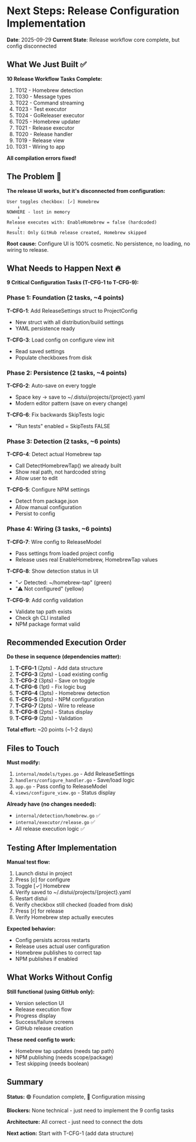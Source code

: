 # Next Steps: Release Configuration Implementation

**Date**: 2025-09-29
**Current State**: Release workflow core complete, but config disconnected

## What We Just Built ✅

**10 Release Workflow Tasks Complete:**
1. T012 - Homebrew detection
2. T030 - Message types
3. T022 - Command streaming
4. T023 - Test executor
5. T024 - GoReleaser executor
6. T025 - Homebrew updater
7. T021 - Release executor
8. T020 - Release handler
9. T019 - Release view
10. T031 - Wiring to app

**All compilation errors fixed!**

## The Problem 🔴

**The release UI works, but it's disconnected from configuration:**

```
User toggles checkbox: [✓] Homebrew
    ↓
NOWHERE - lost in memory
    ↓
Release executes with: EnableHomebrew = false (hardcoded)
    ↓
Result: Only GitHub release created, Homebrew skipped
```

**Root cause:** Configure UI is 100% cosmetic. No persistence, no loading, no wiring to release.

## What Needs to Happen Next 🔥

**9 Critical Configuration Tasks (T-CFG-1 to T-CFG-9):**

### Phase 1: Foundation (2 tasks, ~4 points)
**T-CFG-1**: Add ReleaseSettings struct to ProjectConfig
- New struct with all distribution/build settings
- YAML persistence ready

**T-CFG-3**: Load config on configure view init
- Read saved settings
- Populate checkboxes from disk

### Phase 2: Persistence (2 tasks, ~4 points)
**T-CFG-2**: Auto-save on every toggle
- Space key → save to ~/.distui/projects/{project}.yaml
- Modern editor pattern (save on every change)

**T-CFG-6**: Fix backwards SkipTests logic
- "Run tests" enabled = SkipTests FALSE

### Phase 3: Detection (2 tasks, ~6 points)
**T-CFG-4**: Detect actual Homebrew tap
- Call DetectHomebrewTap() we already built
- Show real path, not hardcoded string
- Allow user to edit

**T-CFG-5**: Configure NPM settings
- Detect from package.json
- Allow manual configuration
- Persist to config

### Phase 4: Wiring (3 tasks, ~6 points)
**T-CFG-7**: Wire config to ReleaseModel
- Pass settings from loaded project config
- Release uses real EnableHomebrew, HomebrewTap values

**T-CFG-8**: Show detection status in UI
- "✓ Detected: ~/homebrew-tap" (green)
- "⚠ Not configured" (yellow)

**T-CFG-9**: Add config validation
- Validate tap path exists
- Check gh CLI installed
- NPM package format valid

## Recommended Execution Order

**Do these in sequence (dependencies matter):**

1. **T-CFG-1** (2pts) - Add data structure
2. **T-CFG-3** (2pts) - Load existing config
3. **T-CFG-2** (3pts) - Save on toggle
4. **T-CFG-6** (1pt) - Fix logic bug
5. **T-CFG-4** (3pts) - Homebrew detection
6. **T-CFG-5** (3pts) - NPM configuration
7. **T-CFG-7** (2pts) - Wire to release
8. **T-CFG-8** (2pts) - Status display
9. **T-CFG-9** (2pts) - Validation

**Total effort:** ~20 points (~1-2 days)

## Files to Touch

**Must modify:**
1. `internal/models/types.go` - Add ReleaseSettings
2. `handlers/configure_handler.go` - Save/load logic
3. `app.go` - Pass config to ReleaseModel
4. `views/configure_view.go` - Status display

**Already have (no changes needed):**
- `internal/detection/homebrew.go` ✅
- `internal/executor/release.go` ✅
- All release execution logic ✅

## Testing After Implementation

**Manual test flow:**
1. Launch distui in project
2. Press [c] for configure
3. Toggle [✓] Homebrew
4. Verify saved to ~/.distui/projects/{project}.yaml
5. Restart distui
6. Verify checkbox still checked (loaded from disk)
7. Press [r] for release
8. Verify Homebrew step actually executes

**Expected behavior:**
- Config persists across restarts
- Release uses actual user configuration
- Homebrew publishes to correct tap
- NPM publishes if enabled

## What Works Without Config

**Still functional (using GitHub only):**
- Version selection UI
- Release execution flow
- Progress display
- Success/failure screens
- GitHub release creation

**These need config to work:**
- Homebrew tap updates (needs tap path)
- NPM publishing (needs scope/package)
- Test skipping (needs boolean)

## Summary

**Status:** 🟢 Foundation complete, 🔴 Configuration missing

**Blockers:** None technical - just need to implement the 9 config tasks

**Architecture:** All correct - just need to connect the dots

**Next action:** Start with T-CFG-1 (add data structure)